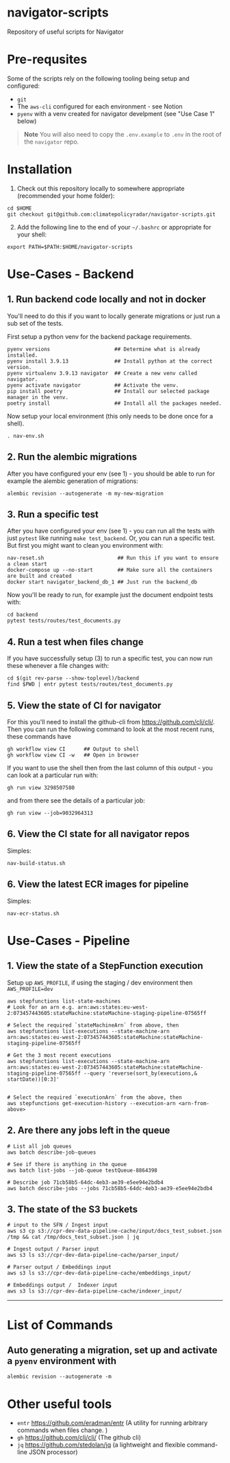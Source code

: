 # navigator-scripts
Repository of useful scripts for Navigator 

# Pre-requsites

Some of the scripts rely on the following tooling being setup and configured:

- `git` 
- The `aws-cli` configured for each environment - see Notion
- `pyenv` with a venv created for navigator develpment (see "Use Case 1" below)


> **Note**
> You will also need to copy the `.env.example` to `.env` in the root of the `navigator` repo.

# Installation

1. Check out this repository locally to somewhere appropriate (recommended your home folder):

```
cd $HOME
git checkout git@github.com:climatepolicyradar/navigator-scripts.git
```


2. Add the following line to the end of your `~/.bashrc` or appropriate for your shell:

```
export PATH=$PATH:$HOME/navigator-scripts
```

# Use-Cases - Backend

## 1. Run backend code locally and not in docker

You'll need to do this if you want to locally generate migrations or just run a sub set of the tests.

First setup a python venv for the backend package requirements.

```
pyenv versions                     ## Determine what is already installed.
pyenv install 3.9.13               ## Install python at the correct version.
pyenv virtualenv 3.9.13 navigator  ## Create a new venv called navigator.
pyenv activate navigator           ## Activate the venv.
pip install poetry                 ## Install our selected package manager in the venv.
poetry install                     ## Install all the packages needed.
```

Now setup your local environment (this only needs to be done once for a shell).

```
. nav-env.sh
```
## 2. Run the alembic migrations  

After you have configured your env (see 1) -  you should be able to run for example the alembic generation of migrations:
```
alembic revision --autogenerate -m my-new-migration
```

## 3. Run a specific test

After you have configured your env (see 1) - you can run all the tests with just `pytest` like running `make test_backend`. 
Or, you can run a specific test. But first you might want to clean you environment with:

``` 
nav-reset.sh                        ## Run this if you want to ensure a clean start
docker-compose up --no-start        ## Make sure all the containers are built and created
docker start navigator_backend_db_1 ## Just run the backend_db
```

Now you'll be ready to run, for example just the document endpoint tests with:
```
cd backend
pytest tests/routes/test_documents.py 

```

## 4. Run a test when files change

If you have successfully setup (3) to run a specific test, you can now run these whenever a file changes with:

```
cd $(git rev-parse --show-toplevel)/backend
find $PWD | entr pytest tests/routes/test_documents.py
```

## 5. View the state of CI for navigator

For this you'll need to install the github-cli from https://github.com/cli/cli/.
Then you can run the following command to look at the most recent runs, these commands have 

```
gh workflow view CI      ## Output to shell
gh workflow view CI -w   ## Open in browser
```

If you want to use the shell then from the last column of this output - you can look at a particular run with:

```
gh run view 3298507580
```

and from there see the details of a particular job:
```
gh run view --job=9032964313
```

## 6. View the CI state for all navigator repos

Simples:

```
nav-build-status.sh
```

## 6. View the latest ECR images for pipeline

Simples:

```
nav-ecr-status.sh
```

# Use-Cases - Pipeline

## 1. View the state of a StepFunction execution

Setup up `AWS_PROFILE`, if using the staging / dev environment then `AWS_PROFILE=dev`

```
aws stepfunctions list-state-machines
# Look for an arn e.g. arn:aws:states:eu-west-2:073457443605:stateMachine:stateMachine-staging-pipeline-07565ff

# Select the required `stateMachineArn` from above, then
aws stepfunctions list-executions --state-machine-arn arn:aws:states:eu-west-2:073457443605:stateMachine:stateMachine-staging-pipeline-07565ff

# Get the 3 most recent executions
aws stepfunctions list-executions --state-machine-arn arn:aws:states:eu-west-2:073457443605:stateMachine:stateMachine-staging-pipeline-07565ff --query 'reverse(sort_by(executions,& startDate))[0:3]'


# Select the required `executionArn` from the above, then
aws stepfunctions get-execution-history --execution-arn <arn-from-above>

```

## 2. Are there any jobs left in the queue

```
# List all job queues
aws batch describe-job-queues

# See if there is anything in the queue
aws batch list-jobs --job-queue testQueue-8864398

# Describe job 71cb58b5-64dc-4eb3-ae39-e5ee94e2bdb4
aws batch describe-jobs --jobs 71cb58b5-64dc-4eb3-ae39-e5ee94e2bdb4
```


## 3. The state of the S3 buckets
```
# input to the SFN / Ingest input
aws s3 cp s3://cpr-dev-data-pipeline-cache/input/docs_test_subset.json /tmp && cat /tmp/docs_test_subset.json | jq

# Ingest output / Parser input
aws s3 ls s3://cpr-dev-data-pipeline-cache/parser_input/

# Parser output / Embeddings input
aws s3 ls s3://cpr-dev-data-pipeline-cache/embeddings_input/

# Embeddings output /  Indexer input
aws s3 ls s3://cpr-dev-data-pipeline-cache/indexer_input/

```



----

# List of Commands

## **Auto generating a migration**, set up and activate a `pyenv` environment with 

```
alembic revision --autogenerate -m
```

# Other useful tools

- `entr` https://github.com/eradman/entr (A utility for running arbitrary commands when files change. )
- `gh` https://github.com/cli/cli/ (The github cli)
- `jq` https://github.com/stedolan/jq  (a lightweight and flexible command-line JSON processor)